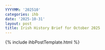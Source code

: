 ```yaml
---
YYYYMM: '202510'
categories: ihb
date: '2025-10-31'
layout: post
title: Irish History Brief for October 2025
---
```

{% include ihbPostTemplate.html %}